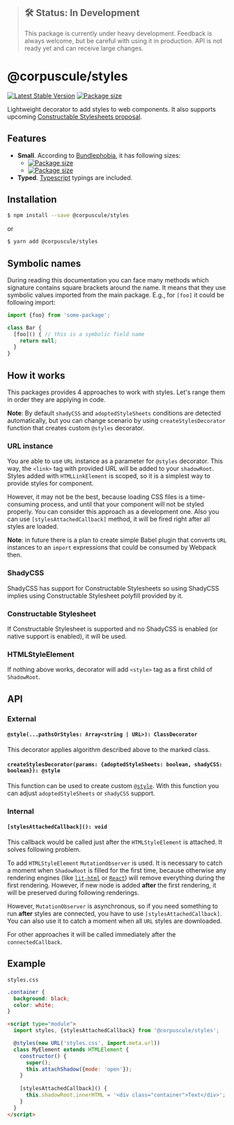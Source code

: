 > ## 🛠 Status: In Development
> This package is currently under heavy development. Feedback is always welcome, but be careful with
using it in production. API is not ready yet and can receive large changes.

# @corpuscule/styles
[![Latest Stable Version](https://img.shields.io/npm/v/@corpuscule/styles.svg)](https://www.npmjs.com/package/@corpuscule/styles)
[![Package size](https://badgen.net/bundlephobia/minzip/@corpuscule/styles)](https://bundlephobia.com/result?p=@corpuscule/styles)

Lightweight decorator to add styles to web components. It also supports upcoming [Constructable
Stylesheets proposal](https://wicg.github.io/construct-stylesheets/).

## Features
* **Small**. According to [Bundlephobia](https://bundlephobia.com), it has following sizes:
  * [![Package size](https://badgen.net/bundlephobia/min/@corpuscule/styles)](https://bundlephobia.com/result?p=@corpuscule/styles)
  * [![Package size](https://badgen.net/bundlephobia/minzip/@corpuscule/styles)](https://bundlephobia.com/result?p=@corpuscule/styles)
* **Typed**. [Typescript](http://www.typescriptlang.org/) typings are included.

## Installation
```bash
$ npm install --save @corpuscule/styles
``` 
or
```bash
$ yarn add @corpuscule/styles
```

## Symbolic names
During reading this documentation you can face many methods which signature contains square brackets
around the name. It means that they use symbolic values imported from the main package. E.g., for
`[foo]` it could be following import:
```javascript
import {foo} from 'some-package';

class Bar {
  [foo]() { // this is a symbolic field name
    return null;
  }
}
```

## How it works
This packages provides 4 approaches to work with styles. Let's range them in order they are
applying in code.

**Note**: By default `shadyCSS` and `adoptedStyleSheets` conditions are detected automatically, but
you can change scenario by using `createStylesDecorator` function that creates custom `@styles`
decorator.

### URL instance
You are able to use `URL` instance as a parameter for `@styles` decorator. This way, the `<link>`
tag with provided URL will be added to your `shadowRoot`. Styles added with `HTMLLinkElement` is
scoped, so it is a simplest way to provide styles for component.

However, it may not be the best, because loading CSS files is a time-consuming process, and until
that your component will not be styled properly. You can consider this approach as a development
one. Also you can use `[stylesAttachedCallback]` method, it will be fired right after all styles are
loaded.

**Note**: in future there is a plan to create simple Babel plugin that converts `URL` instances to
an `import` expressions that could be consumed by Webpack then. 

### ShadyCSS
ShadyCSS has support for Constructable Stylesheets so using ShadyCSS implies using Constructable
Stylesheet polyfill provided by it.

### Constructable Stylesheet
If Constructable Stylesheet is supported and no ShadyCSS is enabled (or native support is enabled),
it will be used.

### HTMLStyleElement
If nothing above works, decorator will add `<style>` tag as a first child of `ShadowRoot`.

## API
### External
#### `@style(...pathsOrStyles: Array<string | URL>): ClassDecorator`
This decorator applies algorithm described above to the marked class.

#### `createStylesDecorator(params: {adoptedStyleSheets: boolean, shadyCSS: boolean}): @style`
This function can be used to create custom [`@style`](#stylepathsorstyles-arraystring--url-classdecorator).
With this function you can adjust `adoptedStyleSheets` or `shadyCSS` support. 

### Internal
#### `[stylesAttachedCallback](): void`
This callback would be called just after the `HTMLStyleElement` is attached. It solves following
problem.

To add `HTMLStyleElement` `MutationObserver` is used. It is necessary to catch a moment when
`ShadowRoot` is filled for the first time, because otherwise any rendering engines (like
[`lit-html`](https://lit-html.polymer-project.org/) or [`React`](https://reactjs.org/)) will remove
everything during the first rendering. However, if new node is added __after__ the first rendering,
it will be preserved during following renderings.

However, `MutationObserver` is asynchronous, so if you need something to run __after__ styles are
connected, you have to use `[stylesAttachedCallback]`. You can also use it to catch a moment when 
all `URL` styles are downloaded.

For other approaches it will be called immediately after the `connectedCallback`.

## Example
`styles.css`
```css
.container {
  background: black;
  color: white;
}
```

```html
<script type="module">
  import styles, {stylesAttachedCallback} from '@corpuscule/styles'; 

  @styles(new URL('styles.css', import.meta.url))
  class MyElement extends HTMLElement {
    constructor() {
      super();
      this.attachShadow({mode: 'open'});
    }
    
    [stylesAttachedCallback]() {
      this.shadowRoot.innerHTML = '<div class="container">Text</div>';
    }
  }
</script>
```